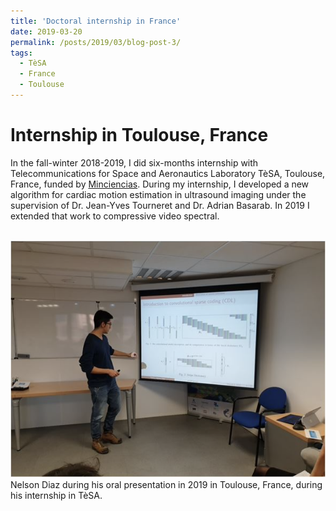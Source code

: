 ```yaml
---
title: 'Doctoral internship in France'
date: 2019-03-20
permalink: /posts/2019/03/blog-post-3/
tags:
  - TèSA
  - France
  - Toulouse
---
```


Internship in Toulouse, France
======

In the fall-winter 2018-2019, I did six-months internship with Telecommunications for Space and Aeronautics Laboratory TèSA, Toulouse, France, funded by <a href="https://minciencias.gov.co/">Minciencias</a>. During my internship, I developed a new algorithm for cardiac motion estimation in ultrasound imaging under the supervision of Dr. Jean-Yves Tourneret and Dr. Adrian Basarab. In 2019 I extended that work to compressive video spectral.



<br/><img src='/images/internship2019.png'>
Nelson Diaz during his oral presentation in 2019 in Toulouse, France, during his internship in TèSA.


